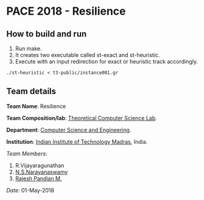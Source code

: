 # PACE 2018 - Resilience
## How to build and run
1. Run make.
2. It creates two executable called st-exact and st-heuristic.
3. Execute with an input redirection for exact or heuristic track accordingly.
```
./st-heuristic < t3-public/instance001.gr
```

## Team details
**Team Name**: Resilience

**Team Composition/lab**: [Theoretical Computer Science Lab](http://theory.cse.iitm.ac.in).

**Department**: [Computer Science and Engineering](http://www.cse.iitm.ac.in).

**Institution**: [Indian Institute of Technology Madras](https://www.iitm.ac.in), India.

*Team Members*:
1. R.Vijayaragunathan
2. [N.S.Narayanaswamy](http://www.cse.iitm.ac.in/~swamy)
3. [Rajesh Pandian M.](http://www.cse.iitm.ac.in/~mrprajesh)

*Date*: 01-May-2018



